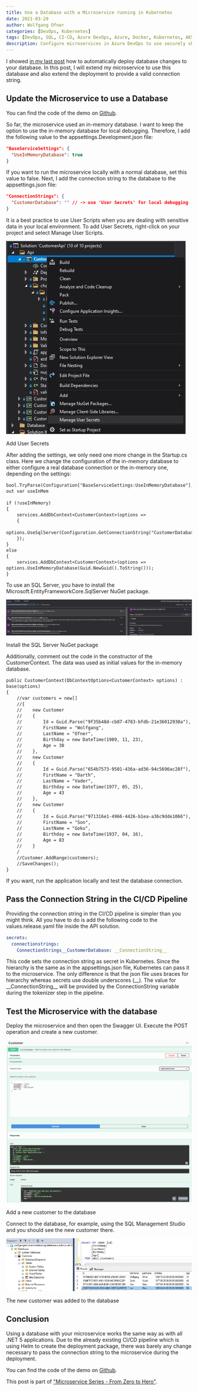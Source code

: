 ```yaml
---
title: Use a Database with a Microservice running in Kubernetes
date: 2021-03-29
author: Wolfgang Ofner
categories: [DevOps, Kubernetes]
tags: [DevOps, SQL, CI-CD, Azure DevOps, Azure, Docker, Kubernetes, AKS]
description: Configure microservices in Azure DevOps to use securely share connection strings and use different databases, depending on your environment.
---
```


I showed [in my last post](/deploy-dacpac-linux-azure-devops) how to automatically deploy database changes to your database. In this post, I will extend my microservice to use this database and also extend the deployment to provide a valid connection string.

## Update the Microservice to use a Database

You can find the code of the demo on <a href="https://github.com/WolfgangOfner/MicroserviceDemo" target="_blank" rel="noopener noreferrer">Github</a>.

So far, the microservice used an in-memory database. I want to keep the option to use the in-memory database for local debugging. Therefore, I add the following value to the appsettings.Development.json file:

```json
"BaseServiceSettings": {
  "UseInMemoryDatabase": true
}
```

If you want to run the microservice locally with a normal database, set this value to false. Next, I add the connection string to the database to the appsettings.json file:

```json
"ConnectionStrings": {
  "CustomerDatabase": "" // -> use 'User Secrets' for local debugging
}  
```

It is a best practice to use User Scripts when you are dealing with sensitive data in your local environment. To add User Secrets, right-click on your project and select Manage User Scripts.

<div class="col-12 col-sm-10 aligncenter">
  <a href="/assets/img/posts/2021/03/Add-User-Secrets.jpg"><img loading="lazy" src="/assets/img/posts/2021/03/Add-User-Secrets.jpg" alt="Add User Secrets" /></a>
  
  <p>
   Add User Secrets
  </p>
</div>

After adding the settings, we only need one more change in the Startup.cs class. Here we change the configuration of the in-memory database to either configure a real database connection or the in-memory one, depending on the settings:

```CSharp
bool.TryParse(Configuration["BaseServiceSettings:UseInMemoryDatabase"], out var useInMem

if (!useInMemory)
{
    services.AddDbContext<CustomerContext>(options =>
    {
        options.UseSqlServer(Configuration.GetConnectionString("CustomerDatabase"));
    });
}
else
{
    services.AddDbContext<CustomerContext>(options => options.UseInMemoryDatabase(Guid.NewGuid().ToString()));
}
```

To use an SQL Server, you have to install the Microsoft.EntityFrameworkCore.SqlServer NuGet package. 

<div class="col-12 col-sm-10 aligncenter">
  <a href="/assets/img/posts/2021/03/Install-the-SQL-Server-NuGet-package.jpg"><img loading="lazy" src="/assets/img/posts/2021/03/Install-the-SQL-Server-NuGet-package.jpg" alt="Install the SQL Server NuGet package" /></a>
  
  <p>
   Install the SQL Server NuGet package
  </p>
</div>

Additionally, comment out the code in the constructor of the CustomerContext. The data was used as initial values for the in-memory database.

```CSharp
public CustomerContext(DbContextOptions<CustomerContext> options) : base(options)
{
    //var customers = new[]
    //{
    //    new Customer
    //    {
    //        Id = Guid.Parse("9f35b48d-cb87-4783-bfdb-21e36012930a"),
    //        FirstName = "Wolfgang",
    //        LastName = "Ofner",
    //        Birthday = new DateTime(1989, 11, 23),
    //        Age = 30
    //    },
    //    new Customer
    //    {
    //        Id = Guid.Parse("654b7573-9501-436a-ad36-94c5696ac28f"),
    //        FirstName = "Darth",
    //        LastName = "Vader",
    //        Birthday = new DateTime(1977, 05, 25),
    //        Age = 43
    //    },
    //    new Customer
    //    {
    //        Id = Guid.Parse("971316e1-4966-4426-b1ea-a36c9dde1066"),
    //        FirstName = "Son",
    //        LastName = "Goku",
    //        Birthday = new DateTime(1937, 04, 16),
    //        Age = 83
    //    }
    /
    //Customer.AddRange(customers);
    //SaveChanges();
}
```

If you want, run the application locally and test the database connection.

## Pass the Connection String in the CI/CD Pipeline

Providing the connection string in the CI/CD pipeline is simpler than you might think. All you have to do is add the following code to the values.release.yaml file inside the API solution. 

```yaml
secrets:
  connectionstrings:
    ConnectionStrings__CustomerDatabase: __ConnectionString__
```

This code sets the connection string as secret in Kubernetes. Since the hierarchy is the same as in the appsettings.json file, Kubernetes can pass it to the microservice. The only difference is that the json file uses braces for hierarchy whereas secrets use double underscores (\_\_). The value for \_\_ConnectionString\_\_ will be provided by the ConnectionString variable during the tokenizer step in the pipeline.

## Test the Microservice with the database

Deploy the microservice and then open the Swagger UI. Execute the POST operation and create a new customer.

<div class="col-12 col-sm-10 aligncenter">
  <a href="/assets/img/posts/2021/03/Add-a-new-customer-to-the-database.jpg"><img loading="lazy" src="/assets/img/posts/2021/03/Add-a-new-customer-to-the-database.jpg" alt="Add a new customer to the database" /></a>
  
  <p>
   Add a new customer to the database
  </p>
</div>

Connect to the database, for example, using the SQL Management Studio and you should see the new customer there.

<div class="col-12 col-sm-10 aligncenter">
  <a href="/assets/img/posts/2021/03/The-new-customer-was-added-to-the-database.jpg"><img loading="lazy" src="/assets/img/posts/2021/03/The-new-customer-was-added-to-the-database.jpg" alt="The new customer was added to the database" /></a>
  
  <p>
   The new customer was added to the database
  </p>
</div>

## Conclusion

Using a database with your microservice works the same way as with all .NET 5 applications. Due to the already existing CI/CD pipeline which is using Helm to create the deployment package, there was barely any change necessary to pass the connection string to the microservice during the deployment.

You can find the code of the demo on <a href="https://github.com/WolfgangOfner/MicroserviceDemo" target="_blank" rel="noopener noreferrer">Github</a>.

This post is part of ["Microservice Series - From Zero to Hero"](/microservice-series-from-zero-to-hero).